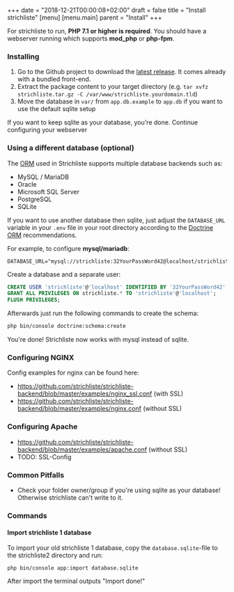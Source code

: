 +++
date = "2018-12-21T00:00:08+02:00"
draft = false
title = "Install strichliste"
[menu]
  [menu.main]
    parent = "Install"
+++

For strichliste to run, **PHP 7.1 or higher is required**. You should have a webserver running which supports **mod_php** or **php-fpm**.

### Installing

1. Go to the Github project to download the [latest release](https://github.com/strichliste/strichliste-backend/releases). It comes already with a bundled front-end.
2. Extract the package content to your target directory (e.g. `tar xvfz strichliste.tar.gz -C /var/www/strichliste.yourdomain.tld`)
3. Move the database in `var/` from `app.db.example` to `app.db` if you want to use the default sqlite setup

If you want to keep sqlite as your database, you're done. Continue configuring your webserver

### Using a different database (optional)

The [ORM](https://www.doctrine-project.org/projects/doctrine-dbal/en/2.9/reference/platforms.html) used in
Strichliste supports multiple database backends such as:

* MySQL / MariaDB
* Oracle
* Microsoft SQL Server
* PostgreSQL
* SQLite

If you want to use another database then sqlite, just adjust the `DATABASE_URL` variable in your `.env` file in your root
directory according to the [Doctrine ORM](https://www.doctrine-project.org/projects/doctrine-dbal/en/2.9/reference/configuration.html#connecting-using-a-url)
recommendations.

For example, to configure **mysql/mariadb**:

```
DATABASE_URL="mysql://strichliste:32YourPassWord42@localhost/strichliste"
```

Create a database and a separate user:

```sql
CREATE USER 'strichliste'@'localhost' IDENTIFIED BY '32YourPassWord42';
GRANT ALL PRIVILEGES ON strichliste.* TO 'strichliste'@'localhost';
FLUSH PRIVILEGES;
```

Afterwards just run the following commands to create the schema:

```bash
php bin/console doctrine:schema:create
```

You're done! Strichliste now works with mysql instead of sqlite.

### Configuring NGINX

Config examples for nginx can be found here:

* https://github.com/strichliste/strichliste-backend/blob/master/examples/nginx_ssl.conf (with SSL)
* https://github.com/strichliste/strichliste-backend/blob/master/examples/nginx.conf (without SSL)

### Configuring Apache

* https://github.com/strichliste/strichliste-backend/blob/master/examples/apache.conf (without SSL)
* TODO: SSL-Config

### Common Pitfalls

* Check your folder owner/group if you're using sqlite as your database! Otherwise strichliste can't write to it.

### Commands

#### Import strichliste 1 database

To import your old strichliste 1 database, copy the `database.sqlite`-file to the strichliste2 directory and run:

`php bin/console app:import database.sqlite`

After import the terminal outputs "Import done!"



 
